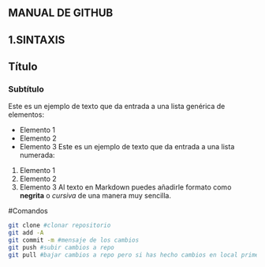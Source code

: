## MANUAL DE GITHUB

## 1.SINTAXIS 
## Título
### Subtítulo
Este es un ejemplo de texto que da entrada a una lista genérica de elementos:
- Elemento 1
- Elemento 2
- Elemento 3
Este es un ejemplo de texto que da entrada a una lista numerada:
1. Elemento 1
2. Elemento 2
3. Elemento 3
Al texto en Markdown puedes añadirle formato como **negrita** o *cursiva* de una manera muy sencilla.

#Comandos
```bash
git clone #clonar repositorio
git add -A
git commit -m #mensaje de los cambios
git push #subir cambios a repo
git pull #bajar cambios a repo pero si has hecho cambios en local primero guardar
```
